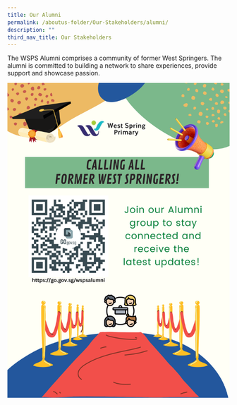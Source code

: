 ```yaml
---
title: Our Alumni
permalink: /aboutus-folder/Our-Stakeholders/alumni/
description: ""
third_nav_title: Our Stakeholders
---
```

The WSPS Alumni comprises a community of former West Springers. The alumni is committed to building a network to share experiences, provide support and showcase passion.


![](/images/Alumni/WSPS%20Alumni%20Poster_Website.png)